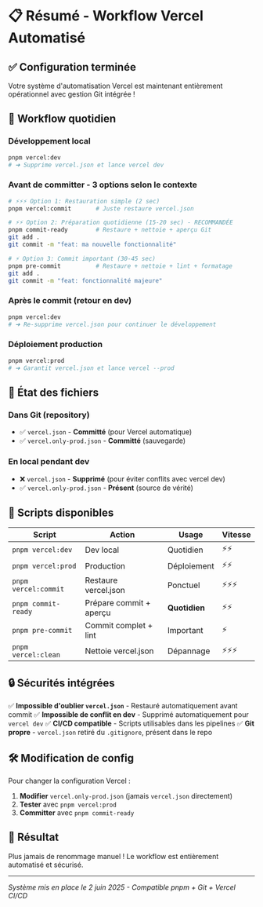 <!-- @format -->

# 📋 Résumé - Workflow Vercel Automatisé

## ✅ Configuration terminée

Votre système d'automatisation Vercel est maintenant entièrement opérationnel avec gestion Git intégrée !

## 🔄 Workflow quotidien

### **Développement local**

```bash
pnpm vercel:dev
# ➜ Supprime vercel.json et lance vercel dev
```

### **Avant de committer - 3 options selon le contexte**

```bash
# ⚡⚡⚡ Option 1: Restauration simple (2 sec)
pnpm vercel:commit       # Juste restaure vercel.json

# ⚡⚡ Option 2: Préparation quotidienne (15-20 sec) - RECOMMANDÉE
pnpm commit-ready        # Restaure + nettoie + aperçu Git
git add .
git commit -m "feat: ma nouvelle fonctionnalité"

# ⚡ Option 3: Commit important (30-45 sec)
pnpm pre-commit          # Restaure + nettoie + lint + formatage
git add .
git commit -m "feat: fonctionnalité majeure"
```

### **Après le commit (retour en dev)**

```bash
pnpm vercel:dev
# ➜ Re-supprime vercel.json pour continuer le développement
```

### **Déploiement production**

```bash
pnpm vercel:prod
# ➜ Garantit vercel.json et lance vercel --prod
```

## 📁 État des fichiers

### **Dans Git (repository)**

- ✅ `vercel.json` - **Committé** (pour Vercel automatique)
- ✅ `vercel.only-prod.json` - **Committé** (sauvegarde)

### **En local pendant dev**

- ❌ `vercel.json` - **Supprimé** (pour éviter conflits avec vercel dev)
- ✅ `vercel.only-prod.json` - **Présent** (source de vérité)

## 🎯 Scripts disponibles

| Script               | Action                  | Usage         | Vitesse |
| -------------------- | ----------------------- | ------------- | ------- |
| `pnpm vercel:dev`    | Dev local               | Quotidien     | ⚡⚡    |
| `pnpm vercel:prod`   | Production              | Déploiement   | ⚡⚡    |
| `pnpm vercel:commit` | Restaure vercel.json    | Ponctuel      | ⚡⚡⚡  |
| `pnpm commit-ready`  | Prépare commit + aperçu | **Quotidien** | ⚡⚡    |
| `pnpm pre-commit`    | Commit complet + lint   | Important     | ⚡      |
| `pnpm vercel:clean`  | Nettoie vercel.json     | Dépannage     | ⚡⚡⚡  |

## 🔒 Sécurités intégrées

✅ **Impossible d'oublier `vercel.json`** - Restauré automatiquement avant commit
✅ **Impossible de conflit en dev** - Supprimé automatiquement pour `vercel dev`
✅ **CI/CD compatible** - Scripts utilisables dans les pipelines
✅ **Git propre** - `vercel.json` retiré du `.gitignore`, présent dans le repo

## 🛠️ Modification de config

Pour changer la configuration Vercel :

1. **Modifier** `vercel.only-prod.json` (jamais `vercel.json` directement)
2. **Tester** avec `pnpm vercel:prod`
3. **Committer** avec `pnpm commit-ready`

## 🎉 Résultat

Plus jamais de renommage manuel ! Le workflow est entièrement automatisé et sécurisé.

---

_Système mis en place le 2 juin 2025 - Compatible pnpm + Git + Vercel CI/CD_
